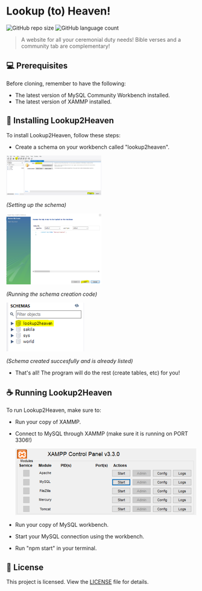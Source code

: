 # Lookup (to) Heaven!

![GitHub repo size](https://img.shields.io/github/repo-size/MiguelProgramas/Lookup-2-Heaven?style=for-the-badge)
![GitHub language count](https://img.shields.io/github/languages/count/MiguelProgramas/Lookup-2-Heaven?style=for-the-badge)

> A website for all your ceremonial duty needs! Bible verses and a community tab are complementary!

## 💻 Prerequisites

Before cloning, remember to have the following:

- The latest version of MySQL Community Workbench installed.
- The latest version of XAMMP installed.

## 🚀 Installing Lookup2Heaven

To install Lookup2Heaven, follow these steps:

- Create a schema on your workbench called "lookup2heaven".

<img src="readmeImgs/createschema1.PNG" alt="Tip for creating the correct schema, image number 1" style="width:50%">

<i>(Setting up the schema)</i>

<img src="readmeImgs/createschema2.PNG" alt="Tip for creating the correct schema, image number 2" style="width:50%">

<i>(Running the schema creation code)</i>

<img src="readmeImgs/createschema3.PNG" alt="Tip for creating the correct schema, image number 3">

<i>(Schema created succesfully and is already listed)</i>

- That's all! The program will do the rest (create tables, etc) for you!


## ☕ Running Lookup2Heaven

To run Lookup2Heaven, make sure to:

- Run your copy of XAMMP.
- Connect to MySQL through XAMMP (make sure it is running on PORT 3306!) <br>

  <img src="readmeImgs/XAMMPcontrolpanel.PNG" alt="Tip for starting XAMMP connection to MySQL"><br>
  
- Run your copy of MySQL workbench.
- Start your MySQL connection using the workbench.
- Run "npm start" in your terminal.

## 📝 License

This project is licensed. View the [LICENSE](LICENSE.md) file for details.